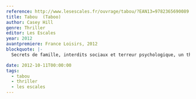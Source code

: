 ```yaml
---
reference: http://www.lesescales.fr/ouvrage/tabou/?EAN13=9782365690089
title: Tabou  (Taboo)
author: Casey Hill
genre: Thriller
editor: Les Escales
year: 2012
avantpremiere: France Loisirs, 2012
blockquote: |-
  Secrets de famille, interdits sociaux et terreur psychologique, un thriller impossible à lâcher.

date: 2012-10-11T00:00:00
tags:
  - tabou
  - thriller
  - les escales
---
```


